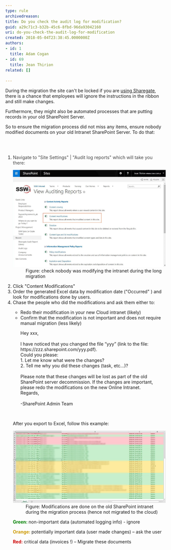 ```yaml
---
type: rule
archivedreason: 
title: Do you check the audit log for modification?
guid: a29c71c3-b32b-45c6-8fbd-96da93042160
uri: do-you-check-the-audit-log-for-modification
created: 2018-05-04T23:38:45.0000000Z
authors:
- id: 1
  title: Adam Cogan
- id: 69
  title: Jean Thirion
related: []

---
```



<p>During the migration the site can't be locked if you are <a href="/_layouts/15/FIXUPREDIRECT.ASPX?WebId=3dfc0e07-e23a-4cbb-aac2-e778b71166a2&TermSetId=07da3ddf-0924-4cd2-a6d4-a4809ae20160&TermId=4ee88718-590a-43fe-bbd8-4557633d1d6f">using Sharegate</a>, there is a chance that employees will ignore the instructions in the ribbon and still make changes. <br></p><p>​Furthermore, they might also be automated processes that are putting records in your old SharePoint Server. <br></p><p>So to ensure the migration process did not miss any items, ensure nobody modified documents on your old Intranet SharePoint Server. To do that:<br></p>
<br><excerpt class='endintro'></excerpt><br>
<ol><li>​​<span style="color:#444444;">Navigate to "Site Settings" | "Audit log reports" which will take you there:  </span><br>
      <dl class="image"><dt> <img src="no-intranet-modifications.jpg" alt="no-intranet-modifications.jpg" /> </dt><dd>Figure: check nobody was modifying the intranet during the long migration<br></dd></dl></li><li>Click "Content Modifications"</li><li>Order the generated Excel data by modification date ("Occurred" ) and look for modifications done by users.</li><li>Chase the people who did the modifications and ask them either to: <br> 
      <p></p><ul><li>Redo their modification in your new Cloud intranet (likely)<br></li><li>Confirm that the modification is not important and does not require manual migration (less likely)<p class="ssw15-rteElement-GreyBox">Hey xxx,<br><br>I have noticed that you changed the file “yyy” (link to the file: https://zzz.sharepoint.com/yyy.pdf).<br>Could you please:<br>1.	Let me know what were the changes?​<br>2.	Tell me why you did these changes (task, etc…)?<br><br>Please note that these changes will be lost as part of the old SharePoint server decommission. If the changes are important, please redo the modifications on the new Online Intranet.<br>Regards,<br><br>-SharePoint Admin Team</p>​<br></li></ul><p>After you export to Excel, follow this example:</p><dl class="image"><dt> <img src="old-sharepoint-modification.jpg" alt="old-sharepoint-modification.jpg" /> </dt><dd>Figure: Modifications are done on the old SharePoint intranet during the migration process (hence not migrated to the cloud)</dd></dl><p>
         <b><span style="color:#008000;">Green:</span> </b>non-important data (automated logging info) - ignore</p><p>
         <b><span style="color:#cc9900;"><span style="color:#cc9900;">Orange:</span></span> </b>potentially important data (user made changes) – ask the user</p><p>
         <span style="color:#cc0000;"><b>Red:</b></span> critical data (invoices !) – Migrate these documents <br></p></li></ol> 
<br>


